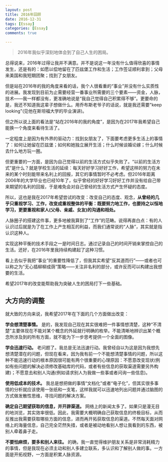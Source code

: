 ```yaml
---
layout: post
title: 2016年回顾
date: 2016-12-31
tags: [Essay]
categories: [Essay]
comments: true

---
```


> 2016年我似乎深刻地体会到了自己人生的困局。

总得说来，2016年过得让我并不满意。并不是说这一年没有什么值得欣喜的事情发生，还是有的：如愿以偿地留在了匹兹堡工作和生活；工作签证顺利拿到；父母来美国和我短期团聚；找到了女朋友。

但是站在2016年的我的角度来看的话，我个人很看重的“事业”并没有什么实质性的进展。我发现到目前为止需要经营一番事业所需要的三个要素——资金，人脉，技术——我一样都没有，更准确地说是“我自己觉得自己积累得不够”。更要命的是，我还不知道我这辈子想做什么。用乔布斯老爷子的话说，就是我还需要"keep looking"(见他在斯坦福大学的毕业演讲)。

但之所以说上面的看法是“站在2016年的我的角度”，是因为在2017年我希望自己能换一个角度来看待生活了。

一定程度上是因为有外界的驱动力：找到女朋友了，下面要考虑更多生活上的事情了：如何让她留在匹兹堡；如何和她独立展开生活；什么时候谈婚论嫁；什么时候去什么地方玩一圈。

但更重要的一方面，是因为自己觉得以前的生活方式似乎失败了。“以前的生活方式”是什么？就是学校生活的延续：每天好好学习好好工作，希望这样的努力在未来的某个时刻能带来名利上的回报，其它的事情暂时不必考虑。但2016年距离2006年的大学毕业也已经10年了，似乎曾经的好好学习好好工作并没有给自己带来期望的名利的回报，于是难免会对自己曾经的生活方式产生怀疑的态度。

所以，这也是我在2017年希望尝试的改变：改变自己的态度、观念，**从曾经的几乎只重视学习、工作，改变成重视整体的平衡：既要努力地工作，也要持之以恒地学习，更要重视和家人(父母、亲戚、女友)的沟通和相处。**

人脉圈子的搭建这件事，更多地被我算到了“工作”的范畴。说得再直白点：有的人认识过后就是为了在工作上产生相互的利益，而我们通常说的“人脉”，其实就是指认识这种人。

实现这种平衡的技术手段之一是时间日志。通过记录自己的时间开销来掌控自己的生活。还好，在2016年里我持续构建起了这种习惯。

看上去似乎我把“事业”的重要性降低了，但我其实希望“反其道而行”——或者也可以称之为“无心插柳柳成荫”策略——关注非名利的部分，或许反而可以构建出我想要的生活。

希望2017年的改变能帮助我为突破人生的困局打下一些基础。

## 大方向的调整

就大致的方向来说，我希望2017年在下面的几个方面做出改变：

**学会想清楚事情。** 是的，我发现自己现在其实很难把一件事情想清楚，这种“不清楚”主要体现在不能对某个概念的外延就行明确的枚举。不能清晰地辨识出某个概念所涉及到的所有方面，就不能为下一步思考提供一个全面的图像。

**学会迅速行动。** 老问题了。我总是无法迅速行动。我曾经自以为这是因为我想先想清楚潜在的问题，但现在看来，因为我有前一个不能想清楚事情的问题，所以这种不能迅速行动的根本原因很可能有两个很重要的心理原因：不愿意改变现状(例如有些问题的解决必须修改基础库的代码，或者有些信息的获取渠道需要另外构建)；不愿意去和别人沟通(例如请求别人为我做一些事或者问询一些信息)。

**使用低成本的技术。** 我总是想把做的事情“文档化”或者“电子化”，但其实很多事情的分析就应该使用一张纸和一支笔，这样我就可以迅速地列出问题并通过脑图的方式做发散性思维，寻找问题的解决方案。

**确定自己期望获取的信息，并开辟渠道。** 网络上的新闻太多了。如果只是漫无目的地浏览，其实效率很低。因此，我需要大概明确自己获取信息的终极目标，从而反推出我需要获取哪些方面的信息，进而再开拓获取信息的渠道。不然每天面对网络上的海量信息，自己完全茫然失措，或者是被动地看别人想让我看到的东西，被别人牵着鼻子走。

**不要怕麻烦，要多和别人来往。** 的确，我一直觉得维护朋友关系是非常消耗精力的事情，但是我现在必须主动和别人多建立联系，多认识和了解别人做的事。一方面是开拓视野，一方面是积累人脉资源。
